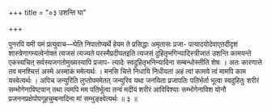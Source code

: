 +++
title = "०३ उशन्ति घा"

+++

पुनरपि यमी यमं प्रत्युवाच—घेति निपातोप्यर्थे हेयम ते प्रसिद्धाः अमृतासः प्रजा- पत्यादयोदेवाएतदीदृशं शास्त्रेणागम्यत्वेनोक्तं त्यजसं त्यज्यते परस्मैप्रदीयतइति त्यजसं दुहितृभगिन्यादिस्त्रीजातं उशन्ति कामयन्ते एकस्यचित् सर्वस्यजगतोमुख्यस्यापि प्रजाप- त्यादेः स्वदुहितृभनिन्यादिना सम्बन्धोस्तीति शेषः । अतः कारणात्ते तव मनश्चित्तं अस्मे अस्माकं ममेत्यर्थः । मनसि चित्ते निधायि निधीयतां अहं त्वां कामये त्वं मामपि काम यस्वेत्यर्थः । अपिच जन्युरिति लुप्तोपममेतत् जन्युरिव यथा जनयिता प्रजापतिः पतिर्भर्ता भूत्वा स्वदुहितुः शरीरं सम्भोगेनाविष्टवान् तथा त्वमपि मम पतिर्भूत्वा तन्वं मदीयं शरीरं आविविश्याः सम्भोगेनाविश योनौ प्रजननप्रक्षेपोपगूहचुम्बनादिना मां सम्भुङ्क्ष्वेत्यर्थः ॥ ३ ॥